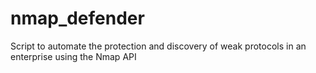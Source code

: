 # nmap_defender
Script to automate the protection and discovery of weak protocols in an enterprise using the Nmap API
